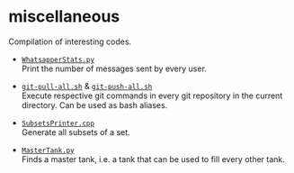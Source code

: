 # miscellaneous

Compilation of interesting codes.
- [`WhatsapperStats.py`](Tools/WhatsapperStats.py)  
  Print the number of messages sent by every user.

- [`git-pull-all.sh`](Tools/git-pull-all.sh) & [`git-push-all.sh`](Tools/git-push-all.sh)  
  Execute respective git commands in every git repository in the current directory. Can be used as bash aliases.

- [`SubsetsPrinter.cpp`](Problems/SubsetsPrinter.cpp)  
  Generate all subsets of a set.

- [`MasterTank.py`](Problems/MasterTank.py)  
  Finds a master tank, i.e. a tank that can be used to fill every other tank.
